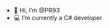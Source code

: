 - 👋 Hi, I’m @PR93
- :computer: I’m currently a C# developer 
  
  
    
    
      
     
          
    
      
        
          
   
    
  
